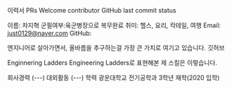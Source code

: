 이력서
PRs Welcome contributor GitHub last commit status



이름: 차지혁
군필여부:육군병장으로 복무완료
취미: 헬스, 요리, 칵테일, 여행
Email: just0129@naver.com
GitHub: 

엔지니어로 살아가면서, 올바름을 추구하는걸 가장 큰 가치로 여기고 있습니다.
깃허브

Enginnering Ladders
Engineering Ladders로 표현해본 제 스킬은 이렇습니다.



회사경력
(---)
대외활동
(---)
학력
광운대학교 전기공학과 3학년 재학(2020 입학)


